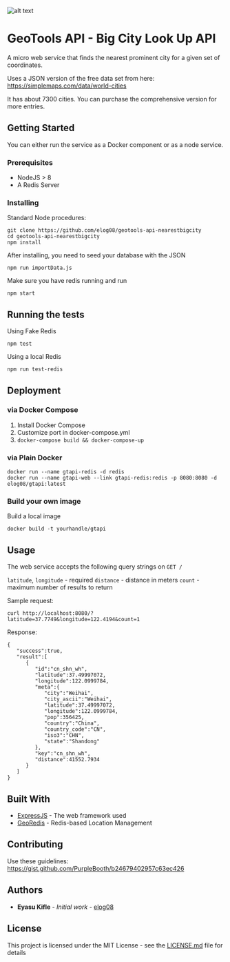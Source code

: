 ![alt text](https://api.travis-ci.org/elog08/geotools-api-nearestbigcity.svg?branch=master)

# GeoTools API - Big City Look Up API
A micro web service that finds the nearest prominent city for a given set of coordinates.

Uses a JSON version of the free data set from here: 
https://simplemaps.com/data/world-cities

It has about 7300 cities.
You can purchase the comprehensive version for more entries.

## Getting Started
You can either run the service as a Docker component or as a node service.

### Prerequisites

* NodeJS > 8
* A Redis Server

### Installing

Standard Node procedures:

```
git clone https://github.com/elog08/geotools-api-nearestbigcity
cd geotools-api-nearestbigcity
npm install
```

After installing, you need to seed your database with the JSON

```
npm run importData.js
```

Make sure you have redis running and run

```
npm start
```
## Running the tests

Using Fake Redis
```
npm test 
```

Using a local Redis
```
npm run test-redis
```

## Deployment

### via Docker Compose

1. Install Docker Compose
2. Customize port in docker-compose.yml
3. `docker-compose build && docker-compose-up`

### via Plain Docker

```
docker run --name gtapi-redis -d redis
docker run --name gtapi-web --link gtapi-redis:redis -p 8080:8080 -d elog08/gtapi:latest
```

### Build your own image

Build a local image

```
docker build -t yourhandle/gtapi
```

## Usage

The web service accepts the following query strings on `GET /`

`latitude`, `longitude` - required
`distance` - distance in meters
`count` - maximum number of results to return

Sample request:

```
curl http://localhost:8080/?latitude=37.7749&longitude=122.4194&count=1
```

Response:
```
{
   "success":true,
   "result":[
      {
         "id":"cn_shn_wh",
         "latitude":37.49997072,
         "longitude":122.0999784,
         "meta":{
            "city":"Weihai",
            "city_ascii":"Weihai",
            "latitude":37.49997072,
            "longitude":122.0999784,
            "pop":356425,
            "country":"China",
            "country_code":"CN",
            "iso3":"CHN",
            "state":"Shandong"
         },
         "key":"cn_shn_wh",
         "distance":41552.7934
      }
   ]
}
```


## Built With

* [ExpressJS](https://github.com/expressjs/express) - The web framework used
* [GeoRedis](https://github.com/arjunmehta/node-georedis) - Redis-based Location Management

## Contributing
Use these guidelines: https://gist.github.com/PurpleBooth/b24679402957c63ec426

## Authors

* **Eyasu Kifle** - *Initial work* - [elog08](https://github.com/elog08)

## License

This project is licensed under the MIT License - see the [LICENSE.md](LICENSE.md) file for details
